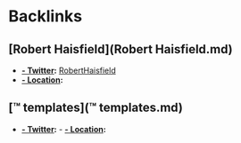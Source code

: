 
# Backlinks
## [Robert Haisfield](Robert Haisfield.md)
- **[- Twitter](- Twitter.md):** [RobertHaisfield](https://twitter.com/RobertHaisfield)
- **[- Location](- Location.md):**

## [™ templates](™ templates.md)
- **[- Twitter](- Twitter.md):**
        - **[- Location](- Location.md):**

